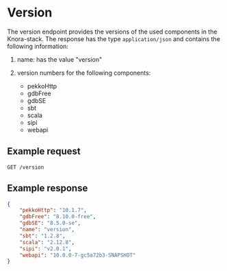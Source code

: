 <!---
 * Copyright © 2021 - 2024 Swiss National Data and Service Center for the Humanities and/or DaSCH Service Platform contributors.
 * SPDX-License-Identifier: Apache-2.0
-->

# Version

The version endpoint provides the versions of the used components in the Knora-stack.
The response has the type `application/json` and contains the following information:

1. name: has the value "version"

2. version numbers for the following components:
    - pekkoHttp
    - gdbFree
    - gdbSE
    - sbt
    - scala
    - sipi
    - webapi


## Example request

`GET /version`


## Example response

```json
{
    "pekkoHttp": "10.1.7",
    "gdbFree": "8.10.0-free",
    "gdbSE": "8.5.0-se",
    "name": "version",
    "sbt": "1.2.8",
    "scala": "2.12.8",
    "sipi": "v2.0.1",
    "webapi": "10.0.0-7-gc5a72b3-SNAPSHOT"
}
```

